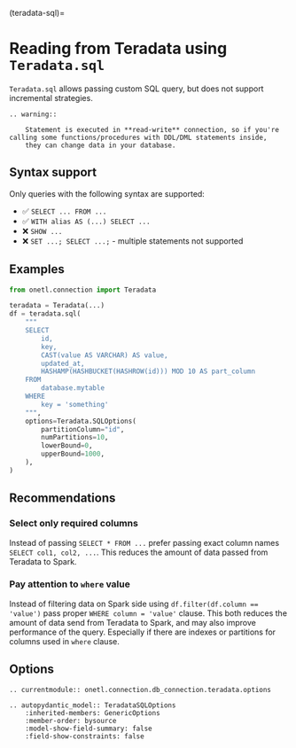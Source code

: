 (teradata-sql)=

# Reading from Teradata using `Teradata.sql`

`Teradata.sql` allows passing custom SQL query, but does not support incremental strategies.

```{eval-rst}
.. warning::

    Statement is executed in **read-write** connection, so if you're calling some functions/procedures with DDL/DML statements inside,
    they can change data in your database.
```

## Syntax support

Only queries with the following syntax are supported:

- ✅︎ `SELECT ... FROM ...`
- ✅︎ `WITH alias AS (...) SELECT ...`
- ❌ `SHOW ...`
- ❌ `SET ...; SELECT ...;` - multiple statements not supported

## Examples

```python
from onetl.connection import Teradata

teradata = Teradata(...)
df = teradata.sql(
    """
    SELECT
        id,
        key,
        CAST(value AS VARCHAR) AS value,
        updated_at,
        HASHAMP(HASHBUCKET(HASHROW(id))) MOD 10 AS part_column
    FROM
        database.mytable
    WHERE
        key = 'something'
    """,
    options=Teradata.SQLOptions(
        partitionColumn="id",
        numPartitions=10,
        lowerBound=0,
        upperBound=1000,
    ),
)
```

## Recommendations

### Select only required columns

Instead of passing `SELECT * FROM ...` prefer passing exact column names `SELECT col1, col2, ...`.
This reduces the amount of data passed from Teradata to Spark.

### Pay attention to `where` value

Instead of filtering data on Spark side using `df.filter(df.column == 'value')` pass proper `WHERE column = 'value'` clause.
This both reduces the amount of data send from Teradata to Spark, and may also improve performance of the query.
Especially if there are indexes or partitions for columns used in `where` clause.

## Options

```{eval-rst}
.. currentmodule:: onetl.connection.db_connection.teradata.options
```

```{eval-rst}
.. autopydantic_model:: TeradataSQLOptions
    :inherited-members: GenericOptions
    :member-order: bysource
    :model-show-field-summary: false
    :field-show-constraints: false
```
